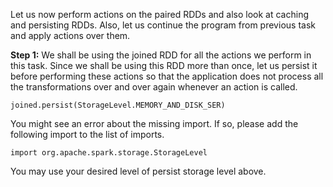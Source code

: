Let us now perform actions on the paired RDDs and also look at caching and persisting RDDs. Also, let us continue the program from previous task and apply actions over them.

 
**Step 1:** We shall be using the joined RDD for all the actions we perform in this task. Since we shall be using this RDD more than once, let us persist it before performing these actions so that the application does not process all the transformations over and over again whenever an action is called.

```
joined.persist(StorageLevel.MEMORY_AND_DISK_SER)
```

You might see an error about the missing import. If so, please add the following import to the list of imports.

```
import org.apache.spark.storage.StorageLevel
```

You may use your desired level of persist storage level above.
